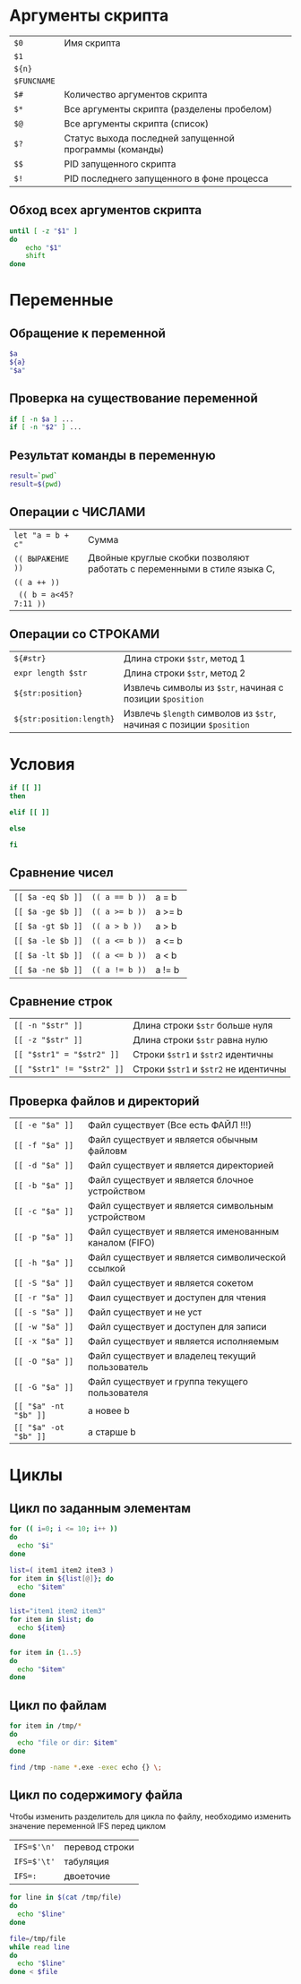 # Аргументы скрипта
|        |                                                         |
| ------ | ------------------------------------------------------- |
| `$0`   | Имя скрипта |
| `$1`   |                                                         |
| `${n}` |                                                         |
| `$FUNCNAME` | |
| `$#`   | Количество аргументов скрипта                           |
| `$*` | Все аргументы скрипта (разделены пробелом)              |
| `$@` | Все аргументы скрипта (список)                          |
| `$?` | Статус выхода последней запущенной  программы (команды) |
| `$$` | PID запущенного скрипта                                 |
| `$!` | PID последнего запущенного в фоне процесса              |
## Обход всех аргументов скрипта
```bash
until [ -z "$1" ]
do
	echo "$1"
	shift
done
```
# Переменные
## Обращение к переменной
```bash
$a
${a}
"$a"
```
## Проверка на существование переменной
```bash
if [ -n $a ] ...
if [ -n "$2" ] ...
```
## Результат команды в переменную
```bash
result=`pwd`
result=$(pwd)
```
## Операции с ЧИСЛАМИ
| | |
|  --- | --- |
| `let "a = b + c"`             | Сумма            |
| `(( ВЫРАЖЕНИЕ ))` | Двойные круглые скобки позволяют работать с переменными в стиле языка C, |
| `(( a ++ ))` | |
| ` (( b = a<45?7:11 ))` | |
## Операции со СТРОКАМИ
|                       |                       |
| --------------------- | --------------------- |
| `${#str}`            | Длина строки `$str`, метод 1 |
| `expr length $str` | Длина строки `$str`, метод 2 |
| `${str:position}` | Извлечь символы из `$str`, начиная с позиции `$position`|
| `${str:position:length}` | Извлечь `$length` символов из `$str`, начиная с позиции `$position` |

# Условия
```bash
if [[ ]]
then

elif [[ ]]

else

fi
```
## Сравнение чисел
| | | |
| ---- | ---- | ---- |
| `[[ $a -eq $b ]]` | `(( a == b ))` | a = b |
| `[[ $a -ge $b ]]` | `(( a >= b ))` | a >= b |
| `[[ $a -gt $b ]]` | `(( a > b ))` | a > b |
| `[[ $a -le $b ]]` | `(( a <= b ))` | a <= b |
| `[[ $a -lt $b ]]` | `(( a <= b ))` | a < b |
| `[[ $a -ne $b ]]` | `(( a != b ))` | a != b |

## Сравнение строк
| | |
| ---- | ---- |
|`[[ -n "$str" ]]` | Длина строки `$str` больше нуля |
| `[[ -z "$str" ]]` | Длина строки `$str` равна нулю |
| `[[ "$str1" = "$str2" ]]` | Строки `$str1` и `$str2` идентичны |
| `[[ "$str1" != "$str2" ]]` | Строки `$str1` и `$str2` не идентичны |

## Проверка файлов и директорий
| | |
| ---- | ---- |
| `[[ -e "$a" ]]` | Файл существует (Все есть ФАЙЛ !!!) |
| `[[ -f "$a" ]]` | Файл существует и является обычным файловм |
| `[[ -d "$a" ]]` | Файл существует и является директорией |
| `[[ -b "$a" ]]` | Файл существует и является блочное устройством |
| `[[ -с "$a" ]]` | Файл существует и является символьным устройством |
| `[[ -p "$a" ]]` | Файл существует и является именованным каналом (FIFO) |
| `[[ -h "$a" ]]` | Файл существует и является символической ссылкой |
| `[[ -S "$a" ]]` | Файл существует и является сокетом |
| `[[ -r "$a" ]]` | Фаил существует и доступен для чтения |
| `[[ -s "$a" ]]` | Файл существует и не уст |
| `[[ -w "$a" ]]` | Файл существует и доступен для записи |
| `[[ -x "$a" ]]` | Файл существует и является исполняемым |
| `[[ -O "$a" ]]` | Файл существует и владелец текущий пользователь |
| `[[ -G "$a" ]]` | Файл существует и группа текущего пользователя |
| `[[ "$a" -nt "$b" ]]` | a новее b |
| `[[ "$a" -ot "$b" ]]` | a старше b |
# Циклы
## Цикл по заданным элементам
```bash
for (( i=0; i <= 10; i++ ))
do
  echo "$i"
done
```
```bash
list=( item1 item2 item3 )
for item in ${list[@]}; do
  echo "$item"
done
```
```bash
list="item1 item2 item3"
for item in $list; do
  echo ${item}
done
```
```bash
for item in {1..5}
do
  echo "$item"
done
```

## Цикл по файлам
```bash
for item in /tmp/*
do
  echo "file or dir: $item"
done
```
```bash
find /tmp -name *.exe -exec echo {} \;
```

## Цикл по содержимогу файла
Чтобы изменить разделитель для цикла по файлу, необходимо изменить значение переменной IFS перед циклом

| | |
| ---- | ---- |
| `IFS=$'\n'` | перевод строки |
| `IFS=$'\t'`  | табуляция  |
| `IFS=:` | двоеточие |

```bash
for line in $(cat /tmp/file)
do
  echo "$line"
done
```
```bash
file=/tmp/file
while read line
do
  echo "$line"
done < $file
```
